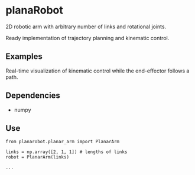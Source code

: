 # planaRobot

2D robotic arm with arbitrary number of links and rotational
joints.

Ready implementation of trajectory planning and
kinematic control.

## Examples
Real-time visualization of kinematic control
while the end-effector follows a path.

## Dependencies
* numpy

## Use
<code>from planarobot.planar_arm import PlanarArm</code>  

<code>links = np.array([2, 1, 1])  # lengths of links</code>  
<code>robot = PlanarArm(links)</code>  

<code>...</code>
